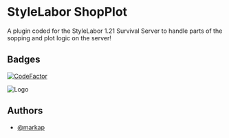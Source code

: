 
# StyleLabor ShopPlot

A plugin coded for the StyleLabor 1.21 Survival Server to handle parts of the sopping and plot logic on the server! 

## Badges

[![CodeFactor](https://www.codefactor.io/repository/github/markaptogo/shopplotstylelabor/badge)](https://www.codefactor.io/repository/github/markaptogo/shopplotstylelabor)

![Logo](https://i.postimg.cc/wvZDsZH4/Designer-modified.png)


## Authors

- [@markap](https://github.com/MarkapToGo)

